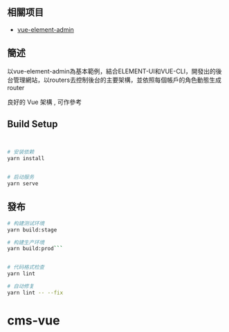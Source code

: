
## 相關项目

- [vue-element-admin](https://github.com/PanJiaChen/vue-element-admin)

## 簡述
以vue-element-admin為基本範例，結合ELEMENT-UI和VUE-CLI，開發出的後台管理網站，以routers去控制後台的主要架構，並依照每個帳戶的角色動態生成router

良好的 Vue 架構 , 可作參考

## Build Setup

```bash


# 安装依赖
yarn install


# 启动服务
yarn serve
```

## 發布

```bash
# 构建测试环境
yarn build:stage

# 构建生产环境
yarn build:prod```


# 代码格式检查
yarn lint

# 自动修复
yarn lint -- --fix
```

# cms-vue
